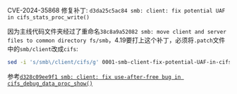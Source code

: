 CVE-2024-35868 修复补丁: `d3da25c5ac84 smb: client: fix potential UAF in cifs_stats_proc_write()`

因为主线代码文件夹经过了重命名`38c8a9a52082 smb: move client and server files to common directory fs/smb`，4.19要打上这个补丁，必须将`.patch`文件中的`smb/client`改成`cifs`:
```sh
sed -i 's/smb\/client/cifs/g' 0001-smb-client-fix-potential-UAF-in-cifs_stats_proc_writ.patch
```

参考[`d328c09ee9f1 smb: client: fix use-after-free bug in cifs_debug_data_proc_show()`](https://chenxiaosong.com/src/cve/cve-smb-client-fix-use-after-free-bug-in-cifs_debug_data.html)
